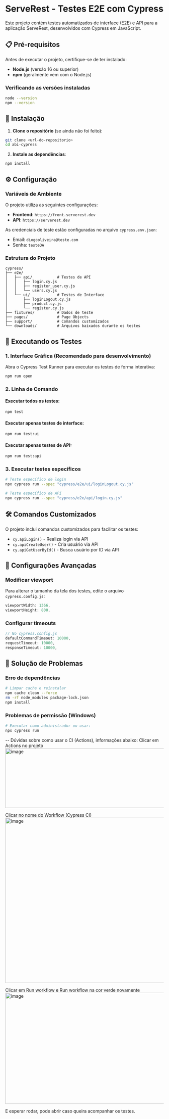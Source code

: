 
# ServeRest - Testes E2E com Cypress

Este projeto contém testes automatizados de interface (E2E) e API para a aplicação ServeRest, desenvolvidos com Cypress em JavaScript.

## 📋 Pré-requisitos

Antes de executar o projeto, certifique-se de ter instalado:

- **Node.js** (versão 16 ou superior)
- **npm** (geralmente vem com o Node.js)

### Verificando as versões instaladas

```bash
node --version
npm --version
```

## 🚀 Instalação

1. **Clone o repositório** (se ainda não foi feito):
```bash
git clone <url-do-repositorio>
cd abi-cypress
```

2. **Instale as dependências**:
```bash
npm install
```

## ⚙️ Configuração

### Variáveis de Ambiente

O projeto utiliza as seguintes configurações:

- **Frontend**: `https://front.serverest.dev`
- **API**: `https://serverest.dev`

As credenciais de teste estão configuradas no arquivo `cypress.env.json`:
- Email: `diogooliveira@teste.com`
- Senha: `testeQA`

### Estrutura do Projeto

```
cypress/
├── e2e/
│   ├── api/           # Testes de API
│   │   ├── login.cy.js
│   │   ├── register_user.cy.js
│   │   └── users.cy.js
│   └── ui/            # Testes de Interface
│       ├── loginLogout.cy.js
│       ├── product.cy.js
│       └── register.cy.js
├── fixtures/          # Dados de teste
├── pages/             # Page Objects
├── support/           # Comandos customizados
└── downloads/         # Arquivos baixados durante os testes
```

## 🧪 Executando os Testes

### 1. Interface Gráfica (Recomendado para desenvolvimento)

Abra o Cypress Test Runner para executar os testes de forma interativa:

```bash
npm run open
```

### 2. Linha de Comando

#### Executar todos os testes:
```bash
npm test
```

#### Executar apenas testes de interface:
```bash
npm run test:ui
```

#### Executar apenas testes de API:
```bash
npm run test:api
```

### 3. Executar testes específicos

```bash
# Teste específico de login
npx cypress run --spec "cypress/e2e/ui/loginLogout.cy.js"

# Teste específico de API
npx cypress run --spec "cypress/e2e/api/login.cy.js"
```

## 🛠️ Comandos Customizados

O projeto inclui comandos customizados para facilitar os testes:

- `cy.apiLogin()` - Realiza login via API
- `cy.apiCreateUser()` - Cria usuário via API
- `cy.apiGetUserById()` - Busca usuário por ID via API

## 🔧 Configurações Avançadas

### Modificar viewport

Para alterar o tamanho da tela dos testes, edite o arquivo `cypress.config.js`:

```javascript
viewportWidth: 1366,
viewportHeight: 800,
```

### Configurar timeouts

```javascript
// No cypress.config.js
defaultCommandTimeout: 10000,
requestTimeout: 10000,
responseTimeout: 10000,
```

## 🐛 Solução de Problemas

### Erro de dependências
```bash
# Limpar cache e reinstalar
npm cache clean --force
rm -rf node_modules package-lock.json
npm install
```

### Problemas de permissão (Windows)
```bash
# Executar como administrador ou usar:
npx cypress run
```

-- Dúvidas sobre como usar o CI (Actions), informações abaixo:
Clicar em Actions no projeto
<img width="781" height="189" alt="image" src="https://github.com/user-attachments/assets/9dbea2a7-63b2-4f0d-9f77-b6e4722a6b1c" />

Clicar no nome do Workflow (Cypress CI)
<img width="1429" height="523" alt="image" src="https://github.com/user-attachments/assets/4c736d12-32af-4585-ba2d-86aebe367313" />

Clicar em Run workflow e Run workflow na cor verde novamente
<img width="1125" height="352" alt="image" src="https://github.com/user-attachments/assets/f5dae546-76d5-494b-b363-32fcde37ce6b" />

E esperar rodar, pode abrir caso queira acompanhar os testes.
